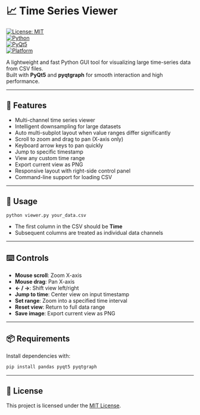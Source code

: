# 📈 Time Series Viewer

[![License: MIT](https://img.shields.io/badge/License-MIT-blue.svg)](LICENSE)  
[![Python](https://img.shields.io/badge/Python-3.7%2B-blue.svg)](https://www.python.org/)  
[![PyQt5](https://img.shields.io/badge/PyQt5-Compatible-green.svg)](https://pypi.org/project/PyQt5/)  
[![Platform](https://img.shields.io/badge/Platform-Windows%20%7C%20macOS%20%7C%20Linux-lightgrey.svg)]()

A lightweight and fast Python GUI tool for visualizing large time-series data from CSV files.  
Built with **PyQt5** and **pyqtgraph** for smooth interaction and high performance.

---

## 🔧 Features

- Multi-channel time series viewer
- Intelligent downsampling for large datasets
- Auto multi-subplot layout when value ranges differ significantly
- Scroll to zoom and drag to pan (X-axis only)
- Keyboard arrow keys to pan quickly
- Jump to specific timestamp
- View any custom time range
- Export current view as PNG
- Responsive layout with right-side control panel
- Command-line support for loading CSV

---

## 🚀 Usage

```bash
python viewer.py your_data.csv
```

- The first column in the CSV should be **Time**
- Subsequent columns are treated as individual data channels

---

## ⌨️ Controls

- **Mouse scroll**: Zoom X-axis
- **Mouse drag**: Pan X-axis
- **← / →**: Shift view left/right
- **Jump to time**: Center view on input timestamp
- **Set range**: Zoom into a specified time interval
- **Reset view**: Return to full data range
- **Save image**: Export current view as PNG

---

## 📦 Requirements

Install dependencies with:

```bash
pip install pandas pyqt5 pyqtgraph
```

---

## 📄 License

This project is licensed under the [MIT License](LICENSE).
